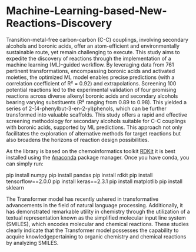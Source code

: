 # Machine-Learning-based-New-Reactions-Discovery
Transition-metal-free carbon-carbon (C-C) couplings, involving secondary alcohols and boronic acids, offer an atom-efficient and environmentally sustainable route, yet remain challenging to execute. This study aims to expedite the discovery of reactions through the implementation of a machine learning (ML)-guided workflow. By leveraging data from 761 pertinent transformations, encompassing boronic acids and activated moieties, the optimized ML model enables precise predictions (with a correlation coefficient of R² = 0.92) and extrapolations. Screening 100 potential reactions led to the experimental validation of four promising reactions across diverse alkenyl boronic acids and secondary alcohols bearing varying substituents (R² ranging from 0.89 to 0.98). This yielded a series of 2-(4-phenylbut-3-en-2-yl)phenols, which can be further transformed into valuable scaffolds. This study offers a rapid and effective screening methodology for secondary alcohols suitable for C-C couplings with boronic acids, supported by ML predictions. This approach not only facilitates the exploration of alternative methods for target reactions but also broadens the horizons of reaction design possibilities.


As the library is based on the chemoinformatics toolkit [RDKit](http://www.rdkit.org) it is best installed using the [Anaconda](https://docs.conda.io/en/latest/miniconda.html) package manager. Once you have conda, you can simply run:


pip install numpy
pip install pandas
pip install rdkit
pip install tensorflow==2.0.0
pip install keras==2.3.1
pip install matplotlib
pip install sklearn

The Transformer model has recently ushered in transformative advancements in the field of natural language processing. Additionally, it has demonstrated remarkable utility in chemistry through the utilization of a textual representation known as the simplified molecular input line system (SMILES), which encodes molecular and chemical reactions. These studies clearly indicate that the Transformer model possesses the capability to acquire knowledgepertaining to organic chemistry and chemical reactions by analyzing SMILES.
